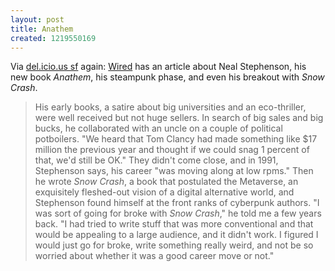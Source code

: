 ```yaml
---
layout: post
title: Anathem
created: 1219550169
---
```

Via [del.icio.us sf](/aggregator/sources/24) again:  [Wired](http://www.wired.com/culture/art/magazine/16-09/mf_stephenson?currentPage=all) has an article about Neal Stephenson, his new book *Anathem*, his steampunk phase, and even his breakout with *Snow Crash*.

> His early books, a satire about big universities and an eco-thriller, were well received but not huge sellers. In search of big sales and big bucks, he collaborated with an uncle on a couple of political potboilers. "We heard that Tom Clancy had made something like $17 million the previous year and thought if we could snag 1 percent of that, we'd still be OK." <!--break-->They didn't come close, and in 1991, Stephenson says, his career "was moving along at low rpms." Then he wrote *Snow Crash*, a book that postulated the Metaverse, an exquisitely fleshed-out vision of a digital alternative world, and Stephenson found himself at the front ranks of cyberpunk authors. "I was sort of going for broke with *Snow Crash*," he told me a few years back. "I had tried to write stuff that was more conventional and that would be appealing to a large audience, and it didn't work. I figured I would just go for broke, write something really weird, and not be so worried about whether it was a good career move or not."

